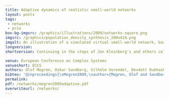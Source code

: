 ```yaml
---
title: Adaptive dynamics of realistic small-world networks
layout: posts
tags:
 - networks
 - prio
box-bg-imgsrc: /graphics/illustrations/2009/networks-square.png
imgsrc: /graphics/population_density_synthesis_200x418.png
imgalt: An illustration of a simulated virtual small-world network, based on population density information from census data.
longversion:
shortversion: Continuing in the steps of Jon Kleinberg's and others celebrated work on decentralized search in small-world networks, we conduct an experimental analysis of a dynamic algorithm that produces small-world networks. We find that the algorithm adapts robustly to a wide variety of situations in realistic geographic networks with synthetic test data and with real world data, even when vertices are uneven and non-homogeneously distributed.

venue: European Conference on Complex Systems
venueshort: ECCS
authors: Olof Mogren, Oskar Sandberg, Vilhelm Verendel, Devdatt Dubhashi
bibtex: '@inproceedings{\nMogren2009,\nauthor={Mogren, Olof and Sandberg, Oskar and Verendel, Vilhelm and Dubhashi, Devdatt},\ntitle={Adaptive Dynamics of Realistic Small-World Networks},\nbooktitle={European Conference on Complex Systems 2009},\npages={12},\nabstract={Continuing in the steps of Jon Kleinberg’s and others celebrated work on decentralized search, we conduct an experimental analysis of destination sam- pling, a dynamic algorithm that produces small-world networks. We find that the algorithm adapts robustly to a wide variety of situations in realistic geographic net- works with synthetic test data and with real world data, even when vertices are unevenly and non-homogeneously distributed. We investigate the same algorithm in the case where some vertices are more popular destinations for searches than others, for example obeying power-laws. We find that the algorithm adapts and adjusts the networks ac- cording to the distributions, leading to improved per- formance. The ability of the dynamic process to adapt and create small worlds in such diverse settings suggests a possible mechanism by which such networks appear in nature.},\nyear={2009},\nkeywords={social networks, dynamics, algorithms, adaptive search},\n}\n'
permalink:
pdf: /networks/mogren2009adaptive.pdf
overwriteurl: /networks/
---
```


